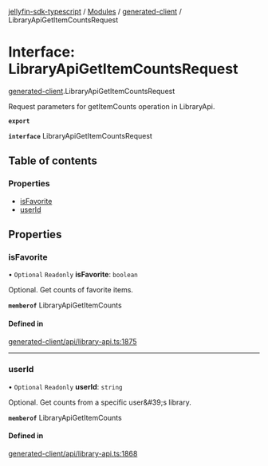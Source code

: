 [jellyfin-sdk-typescript](../README.md) / [Modules](../modules.md) / [generated-client](../modules/generated_client.md) / LibraryApiGetItemCountsRequest

# Interface: LibraryApiGetItemCountsRequest

[generated-client](../modules/generated_client.md).LibraryApiGetItemCountsRequest

Request parameters for getItemCounts operation in LibraryApi.

**`export`**

**`interface`** LibraryApiGetItemCountsRequest

## Table of contents

### Properties

- [isFavorite](generated_client.LibraryApiGetItemCountsRequest.md#isfavorite)
- [userId](generated_client.LibraryApiGetItemCountsRequest.md#userid)

## Properties

### isFavorite

• `Optional` `Readonly` **isFavorite**: `boolean`

Optional. Get counts of favorite items.

**`memberof`** LibraryApiGetItemCounts

#### Defined in

[generated-client/api/library-api.ts:1875](https://github.com/thornbill/jellyfin-sdk-typescript/blob/e4df7f8/src/generated-client/api/library-api.ts#L1875)

___

### userId

• `Optional` `Readonly` **userId**: `string`

Optional. Get counts from a specific user\&#39;s library.

**`memberof`** LibraryApiGetItemCounts

#### Defined in

[generated-client/api/library-api.ts:1868](https://github.com/thornbill/jellyfin-sdk-typescript/blob/e4df7f8/src/generated-client/api/library-api.ts#L1868)
